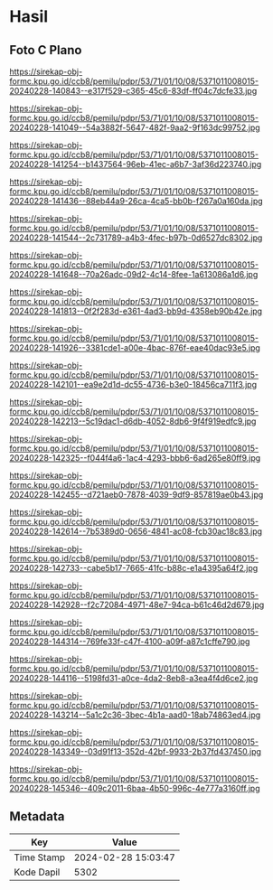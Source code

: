 # Hasil

## Foto C Plano

https://sirekap-obj-formc.kpu.go.id/ccb8/pemilu/pdpr/53/71/01/10/08/5371011008015-20240228-140843--e317f529-c365-45c6-83df-ff04c7dcfe33.jpg

https://sirekap-obj-formc.kpu.go.id/ccb8/pemilu/pdpr/53/71/01/10/08/5371011008015-20240228-141049--54a3882f-5647-482f-9aa2-9f163dc99752.jpg

https://sirekap-obj-formc.kpu.go.id/ccb8/pemilu/pdpr/53/71/01/10/08/5371011008015-20240228-141254--b1437564-96eb-41ec-a6b7-3af36d223740.jpg

https://sirekap-obj-formc.kpu.go.id/ccb8/pemilu/pdpr/53/71/01/10/08/5371011008015-20240228-141436--88eb44a9-26ca-4ca5-bb0b-f267a0a160da.jpg

https://sirekap-obj-formc.kpu.go.id/ccb8/pemilu/pdpr/53/71/01/10/08/5371011008015-20240228-141544--2c731789-a4b3-4fec-b97b-0d6527dc8302.jpg

https://sirekap-obj-formc.kpu.go.id/ccb8/pemilu/pdpr/53/71/01/10/08/5371011008015-20240228-141648--70a26adc-09d2-4c14-8fee-1a613086a1d6.jpg

https://sirekap-obj-formc.kpu.go.id/ccb8/pemilu/pdpr/53/71/01/10/08/5371011008015-20240228-141813--0f2f283d-e361-4ad3-bb9d-4358eb90b42e.jpg

https://sirekap-obj-formc.kpu.go.id/ccb8/pemilu/pdpr/53/71/01/10/08/5371011008015-20240228-141926--3381cde1-a00e-4bac-876f-eae40dac93e5.jpg

https://sirekap-obj-formc.kpu.go.id/ccb8/pemilu/pdpr/53/71/01/10/08/5371011008015-20240228-142101--ea9e2d1d-dc55-4736-b3e0-18456ca711f3.jpg

https://sirekap-obj-formc.kpu.go.id/ccb8/pemilu/pdpr/53/71/01/10/08/5371011008015-20240228-142213--5c19dac1-d6db-4052-8db6-9f4f919edfc9.jpg

https://sirekap-obj-formc.kpu.go.id/ccb8/pemilu/pdpr/53/71/01/10/08/5371011008015-20240228-142325--f044f4a6-1ac4-4293-bbb6-6ad265e80ff9.jpg

https://sirekap-obj-formc.kpu.go.id/ccb8/pemilu/pdpr/53/71/01/10/08/5371011008015-20240228-142455--d721aeb0-7878-4039-9df9-857819ae0b43.jpg

https://sirekap-obj-formc.kpu.go.id/ccb8/pemilu/pdpr/53/71/01/10/08/5371011008015-20240228-142614--7b5389d0-0656-4841-ac08-fcb30ac18c83.jpg

https://sirekap-obj-formc.kpu.go.id/ccb8/pemilu/pdpr/53/71/01/10/08/5371011008015-20240228-142733--cabe5b17-7665-41fc-b88c-e1a4395a64f2.jpg

https://sirekap-obj-formc.kpu.go.id/ccb8/pemilu/pdpr/53/71/01/10/08/5371011008015-20240228-142928--f2c72084-4971-48e7-94ca-b61c46d2d679.jpg

https://sirekap-obj-formc.kpu.go.id/ccb8/pemilu/pdpr/53/71/01/10/08/5371011008015-20240228-144314--769fe33f-c47f-4100-a09f-a87c1cffe790.jpg

https://sirekap-obj-formc.kpu.go.id/ccb8/pemilu/pdpr/53/71/01/10/08/5371011008015-20240228-144116--5198fd31-a0ce-4da2-8eb8-a3ea4f4d6ce2.jpg

https://sirekap-obj-formc.kpu.go.id/ccb8/pemilu/pdpr/53/71/01/10/08/5371011008015-20240228-143214--5a1c2c36-3bec-4b1a-aad0-18ab74863ed4.jpg

https://sirekap-obj-formc.kpu.go.id/ccb8/pemilu/pdpr/53/71/01/10/08/5371011008015-20240228-143349--03d91f13-352d-42bf-9933-2b37fd437450.jpg

https://sirekap-obj-formc.kpu.go.id/ccb8/pemilu/pdpr/53/71/01/10/08/5371011008015-20240228-145346--409c2011-6baa-4b50-996c-4e777a3160ff.jpg


## Metadata

| Key        | Value               |
| ---------- | ------------------- |
| Time Stamp | 2024-02-28 15:03:47 |
| Kode Dapil | 5302                |



